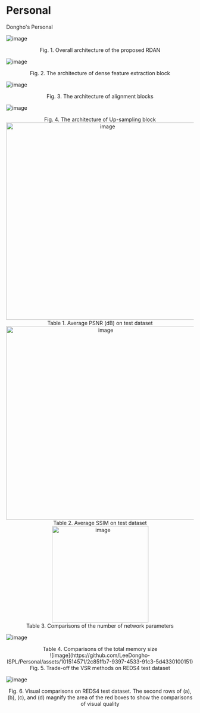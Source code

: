 # Personal
Dongho's Personal


![image](https://github.com/LeeDongho-ISPL/Personal/assets/101514571/645cd55a-e285-4813-a2db-11a14b5ebb38)
 <div align="center"> Fig. 1. Overall architecture of the proposed RDAN </div>

![image](https://github.com/LeeDongho-ISPL/Personal/assets/101514571/175ab437-be1c-4c01-8bdd-8ea9a59437cd)
<div align="center"> Fig. 2. The architecture of dense feature extraction block </div>

![image](https://github.com/LeeDongho-ISPL/Personal/assets/101514571/6ba26d63-fef6-4d4e-9271-3afdc2e718a4)
<div align="center"> Fig. 3. The architecture of alignment blocks </div>

![image](https://github.com/LeeDongho-ISPL/Personal/assets/101514571/4081fb90-1792-44ee-9a20-77d438ea069a)
<div align="center"> Fig. 4. The architecture of Up-sampling block </div>

<div align="center"><img width="529" alt="image" src="https://github.com/LeeDongho-ISPL/Personal/assets/101514571/c2e99ca4-b84e-4461-923c-298369c67da9"></div>
<div align="center"> Table 1. Average PSNR (dB) on test dataset </div>

<div align="center"><img width="519" alt="image" src="https://github.com/LeeDongho-ISPL/Personal/assets/101514571/37030fc2-c5a9-4d9a-a2f3-84728f6f11dd"></div>
<div align="center"> Table 2. Average SSIM on test dataset </div>

<div align="center"><img width="259" alt="image" src="https://github.com/LeeDongho-ISPL/Personal/assets/101514571/d101a40e-d7f7-4290-854a-3d69a11634dd"></div>
<div align="center"> Table 3. Comparisons of the number of network parameters </div>

![image](https://github.com/LeeDongho-ISPL/Personal/assets/101514571/2d8ca8e8-d5f4-4c64-beeb-dbb0d0cf7e26)
<div align="center"> Table 4. Comparisons of the total memory size </div>

<div align="center">![image](https://github.com/LeeDongho-ISPL/Personal/assets/101514571/2c85ffb7-9397-4533-91c3-5d4330100151)</div>
<div align="center"> Fig. 5. Trade-off the VSR methods on REDS4 test dataset </div>

![image](https://github.com/LeeDongho-ISPL/Personal/assets/101514571/827a0898-b7df-4076-b36a-e290e0809b63)
<div align="center"> Fig. 6. Visual comparisons on REDS4 test dataset. The second rows of (a), (b), (c), and (d) magnify the area of
the red boxes to show the comparisons of visual quality </div>

